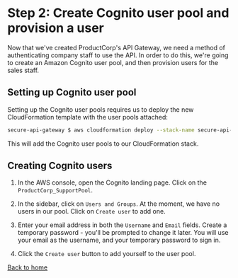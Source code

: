 # Step 2: Create Cognito user pool and provision a user

Now that we've created ProductCorp's API Gateway, we need a method of authenticating company staff to use the API.  In order to do this, we're going to create an Amazon Cognito user pool, and then provision users for the sales staff.

## Setting up Cognito user pool

Setting up the Cognito user pools requires us to deploy the new CloudFormation template with the user pools attached:

```bash
secure-api-gateway $ aws cloudformation deploy --stack-name secure-api-stack --template-file step2/cf.yaml --capabilities CAPABILITY_IAM
```

This will add the Cognito user pools to our CloudFormation stack.

## Creating Cognito users

1. In the AWS console, open the Cognito landing page.  Click on the `ProductCorp_SupportPool`.

1. In the sidebar, click on `Users and Groups`.  At the moment, we have no users in our pool.  Click on `Create user` to add one.

1. Enter your email address in both the `Username` and `Email` fields.  Create a temporary password - you'll be prompted to change it later.  You will use your email as the username, and your temporary password to sign in.

1. Click the `Create user` button to add yourself to the user pool.

[Back to home](../README.md)